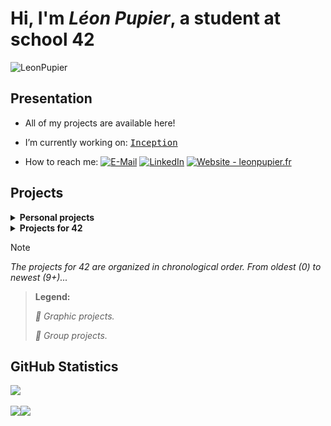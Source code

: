 <h1 align="left">Hi, I'm <i>Léon Pupier</i>, a student at school 42</h1>

<p align="left"> <img src="https://komarev.com/ghpvc/?username=LeonPupier&label=Profile%20views&color=0e75b6&style=flat" alt="LeonPupier" /> </p>

## Presentation

- All of my projects are available here!

- I’m currently working on:
[<kbd>Inception](https://github.com/LeonPupier/Inception)

- How to reach me:
[![E-Mail](https://img.shields.io/badge/E--Mail-white?logo=proton)](mailto:public_contact.l2qt6@slmail.me)
[![LinkedIn](https://img.shields.io/badge/LinkedIn-0e76a8?logo=linkedin)](https://www.linkedin.com/in/l%C3%A9on-pupier0420/)
[![Website - leonpupier.fr](https://img.shields.io/badge/Website-leonpupier.fr-blue?logo=google)](https://leonpupier.fr)

## Projects

<details close>
   <summary><b>Personal projects</b></summary>

   * [<kbd>Mensible 🎨 <img height=11 src="https://github.com/devicons/devicon/blob/master/icons/python/python-original.svg">](https://github.com/LeonPupier/Mensible/)
   * [<kbd>Reminder 🎨 <img height=11 src="https://github.com/devicons/devicon/blob/master/icons/python/python-original.svg">](https://github.com/LeonPupier/Reminder/)
   * [<kbd>GameEngine 🎨 <img height=11 src="https://github.com/devicons/devicon/blob/master/icons/python/python-original.svg">](https://github.com/LeonPupier/GameEngine/)
   * [<kbd>Maze-Solving 🎨 <img height=11 src="https://github.com/devicons/devicon/blob/master/icons/python/python-original.svg">](https://github.com/LeonPupier/Maze-solving/)
   * [<kbd>🆕 VisualMouse 🎨 <img height=11 src="https://github.com/devicons/devicon/blob/master/icons/python/python-original.svg">](https://github.com/LeonPupier/VisualMouse)

</details>

<details close>
   <summary><b>Projects for 42</b></summary>

   0. [<kbd>Libft <img height=11 src="https://github.com/devicons/devicon/blob/master/icons/c/c-original.svg">](https://github.com/LeonPupier/Libft/)
   1. [<kbd>Born-To-Be-Root <img height=11 src="https://github.com/devicons/devicon/blob/master/icons/bash/bash-original.svg">](https://github.com/LeonPupier/b2br-commands) 
   2. [<kbd>Ft_Printf <img height=11 src="https://github.com/devicons/devicon/blob/master/icons/c/c-original.svg">](https://github.com/LeonPupier/ft_printf) 
   3. [<kbd>Get-Next-Line <img height=11 src="https://github.com/devicons/devicon/blob/master/icons/c/c-original.svg">](https://github.com/LeonPupier/Get-Next-Line) 
   4. [<kbd>FdF 🎨 <img height=11 src="https://github.com/devicons/devicon/blob/master/icons/c/c-original.svg">](https://github.com/LeonPupier/FdF)
   5. [<kbd>Minitalk <img height=11 src="https://github.com/devicons/devicon/blob/master/icons/c/c-original.svg">](https://github.com/LeonPupier/Minitalk)
   6. [<kbd>Push_Swap <img height=11 src="https://github.com/devicons/devicon/blob/master/icons/c/c-original.svg">](https://github.com/LeonPupier/Push_swap)
   7. [<kbd>Philosophers <img height=11 src="https://github.com/devicons/devicon/blob/master/icons/c/c-original.svg">](https://github.com/LeonPupier/Philosophers)
   8. [<kbd>Minishell 👥 <img height=11 src="https://github.com/devicons/devicon/blob/master/icons/c/c-original.svg">](https://github.com/LeonPupier/Minishell)
   9. [<kbd>Cub3D 🎨 👥 <img height=11 src="https://github.com/devicons/devicon/blob/master/icons/c/c-original.svg">](https://github.com/aLeuleu/cub3d)
   10. [<kbd>CPP Modules <img height=11 src="https://github.com/devicons/devicon/blob/master/icons/cplusplus/cplusplus-original.svg">](https://github.com/LeonPupier/CppModules/)
       * [<kbd>10.00 <img height=11 src="https://github.com/devicons/devicon/blob/master/icons/cplusplus/cplusplus-original.svg">](https://github.com/LeonPupier/CppModules/tree/master/Cpp00)
       * [<kbd>10.01 <img height=11 src="https://github.com/devicons/devicon/blob/master/icons/cplusplus/cplusplus-original.svg">](https://github.com/LeonPupier/CppModules/tree/master/Cpp01)
       * [<kbd>10.02 <img height=11 src="https://github.com/devicons/devicon/blob/master/icons/cplusplus/cplusplus-original.svg">](https://github.com/LeonPupier/CppModules/tree/master/Cpp02)
       * [<kbd>10.03 <img height=11 src="https://github.com/devicons/devicon/blob/master/icons/cplusplus/cplusplus-original.svg">](https://github.com/LeonPupier/CppModules/tree/master/Cpp03)
       * [<kbd>10.04 <img height=11 src="https://github.com/devicons/devicon/blob/master/icons/cplusplus/cplusplus-original.svg">](https://github.com/LeonPupier/CppModules/tree/master/Cpp04)
       * [<kbd>10.05 <img height=11 src="https://github.com/devicons/devicon/blob/master/icons/cplusplus/cplusplus-original.svg">](https://github.com/LeonPupier/CppModules/tree/master/Cpp05)
       * [<kbd>10.06 <img height=11 src="https://github.com/devicons/devicon/blob/master/icons/cplusplus/cplusplus-original.svg">](https://github.com/LeonPupier/CppModules/tree/master/Cpp06)
       * [<kbd>10.07 <img height=11 src="https://github.com/devicons/devicon/blob/master/icons/cplusplus/cplusplus-original.svg">](https://github.com/LeonPupier/CppModules/tree/master/Cpp07)
       * [<kbd>10.08 <img height=11 src="https://github.com/devicons/devicon/blob/master/icons/cplusplus/cplusplus-original.svg">](https://github.com/LeonPupier/CppModules/tree/master/Cpp08)
       * [<kbd>10.09 <img height=11 src="https://github.com/devicons/devicon/blob/master/icons/cplusplus/cplusplus-original.svg">](https://github.com/LeonPupier/CppModules/tree/master/Cpp09)
   11. [<kbd>IRC 👥 <img height=11 src="https://github.com/devicons/devicon/blob/master/icons/cplusplus/cplusplus-original.svg">](https://github.com/eliaszanotti/irc)
   12. [<kbd>Inception <img height=11 src="https://github.com/devicons/devicon/blob/master/icons/docker/docker-original.svg"> <img height=11 src="https://github.com/devicons/devicon/blob/master/icons/bash/bash-original.svg">](https://github.com/LeonPupier/Inception)

</details>

> [!NOTE]
> *The projects for 42 are organized in chronological order. From oldest (0) to newest (9+)...*

> **Legend:**
> 
> *🎨 Graphic projects.*
> 
> *👥 Group projects.*

## GitHub Statistics
<p display="left"><img src="http://github-profile-summary-cards.vercel.app/api/cards/profile-details?username=LeonPupier&theme=transparent"/>
<p display="left"><img src="http://github-profile-summary-cards.vercel.app/api/cards/stats?username=LeonPupier&theme=transparent"
   display="left"><img src="http://github-profile-summary-cards.vercel.app/api/cards/repos-per-language?username=LeonPupier&theme=transparent"/>
